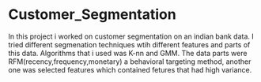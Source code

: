 # Customer_Segmentation
 In this project i worked on customer segmentation on an indian bank data. I tried different segmenation techniques  wtih different features and parts of this data. Algorithms that i used was K-nn and GMM. The data parts were RFM(recency,frequency,monetary) a behavioral targeting method, another one was selected features which contained fetures that had high variance.
